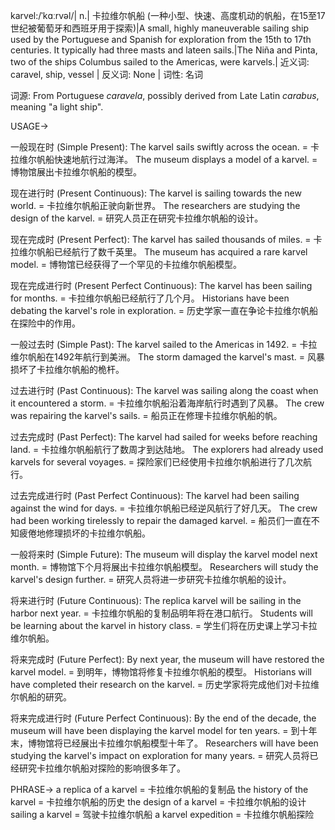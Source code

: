 karvel:/ˈkɑːrvəl/| n.| 卡拉维尔帆船 (一种小型、快速、高度机动的帆船，在15至17世纪被葡萄牙和西班牙用于探索)|A small, highly maneuverable sailing ship used by the Portuguese and Spanish for exploration from the 15th to 17th centuries. It typically had three masts and lateen sails.|The Niña and Pinta, two of the ships Columbus sailed to the Americas, were karvels.| 近义词: caravel, ship, vessel | 反义词: None | 词性: 名词

词源:  From Portuguese *caravela*, possibly derived from Late Latin *carabus*, meaning "a light ship".

USAGE->

一般现在时 (Simple Present):
The karvel sails swiftly across the ocean. = 卡拉维尔帆船快速地航行过海洋。
The museum displays a model of a karvel. = 博物馆展出卡拉维尔帆船的模型。

现在进行时 (Present Continuous):
The karvel is sailing towards the new world. = 卡拉维尔帆船正驶向新世界。
The researchers are studying the design of the karvel. = 研究人员正在研究卡拉维尔帆船的设计。

现在完成时 (Present Perfect):
The karvel has sailed thousands of miles. = 卡拉维尔帆船已经航行了数千英里。
The museum has acquired a rare karvel model. = 博物馆已经获得了一个罕见的卡拉维尔帆船模型。

现在完成进行时 (Present Perfect Continuous):
The karvel has been sailing for months. = 卡拉维尔帆船已经航行了几个月。
Historians have been debating the karvel's role in exploration. = 历史学家一直在争论卡拉维尔帆船在探险中的作用。

一般过去时 (Simple Past):
The karvel sailed to the Americas in 1492. = 卡拉维尔帆船在1492年航行到美洲。
The storm damaged the karvel's mast. = 风暴损坏了卡拉维尔帆船的桅杆。

过去进行时 (Past Continuous):
The karvel was sailing along the coast when it encountered a storm. = 卡拉维尔帆船沿着海岸航行时遇到了风暴。
The crew was repairing the karvel's sails. = 船员正在修理卡拉维尔帆船的帆。

过去完成时 (Past Perfect):
The karvel had sailed for weeks before reaching land. = 卡拉维尔帆船航行了数周才到达陆地。
The explorers had already used karvels for several voyages. = 探险家们已经使用卡拉维尔帆船进行了几次航行。

过去完成进行时 (Past Perfect Continuous):
The karvel had been sailing against the wind for days. = 卡拉维尔帆船已经逆风航行了好几天。
The crew had been working tirelessly to repair the damaged karvel. = 船员们一直在不知疲倦地修理损坏的卡拉维尔帆船。

一般将来时 (Simple Future):
The museum will display the karvel model next month. = 博物馆下个月将展出卡拉维尔帆船模型。
Researchers will study the karvel's design further. = 研究人员将进一步研究卡拉维尔帆船的设计。

将来进行时 (Future Continuous):
The replica karvel will be sailing in the harbor next year. = 卡拉维尔帆船的复制品明年将在港口航行。
Students will be learning about the karvel in history class. = 学生们将在历史课上学习卡拉维尔帆船。

将来完成时 (Future Perfect):
By next year, the museum will have restored the karvel model. = 到明年，博物馆将修复卡拉维尔帆船的模型。
Historians will have completed their research on the karvel. = 历史学家将完成他们对卡拉维尔帆船的研究。

将来完成进行时 (Future Perfect Continuous):
By the end of the decade, the museum will have been displaying the karvel model for ten years. = 到十年末，博物馆将已经展出卡拉维尔帆船模型十年了。
Researchers will have been studying the karvel's impact on exploration for many years. = 研究人员将已经研究卡拉维尔帆船对探险的影响很多年了。


PHRASE->
a replica of a karvel = 卡拉维尔帆船的复制品
the history of the karvel = 卡拉维尔帆船的历史
the design of a karvel = 卡拉维尔帆船的设计
sailing a karvel =  驾驶卡拉维尔帆船
a karvel expedition = 卡拉维尔帆船探险


